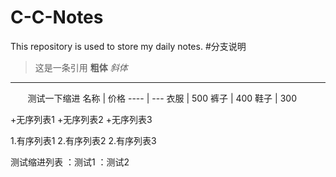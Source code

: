 # C-C-Notes
This repository is used to store my daily notes.
#分支说明
>这是一条引用
**粗体** *斜体*

*************
&#160; &#160; &#160; &#160;测试一下缩进
名称 | 价格
---- | ---
衣服 | 500
裤子 | 400
鞋子 | 300

+无序列表1
+无序列表2
+无序列表3

1.有序列表1
2.有序列表2
2.有序列表3

测试缩进列表
：测试1
：测试2
